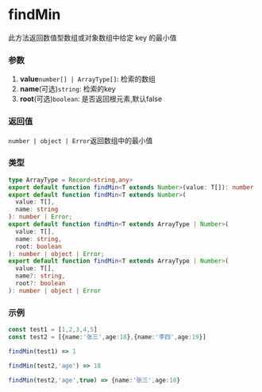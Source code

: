 # findMin

此方法返回数值型数组或对象数组中给定 key 的最小值


### 参数
1. **value**`number[] | ArrayType[]`: 检索的数组
2. **name**(可选)`string`: 检索的key   
3. **root**(可选)`boolean`: 是否返回根元素,默认false   


### 返回值
`number | object | Error`返回数组中的最小值  

### 类型

```ts
type ArrayType = Record<string,any>
export default function findMin<T extends Number>(value: T[]): number | Error;
export default function findMin<T extends Number>(
  value: T[],
  name: string
): number | Error;
export default function findMin<T extends ArrayType | Number>(
  value: T[],
  name: string,
  root: boolean
): number | object | Error;
export default function findMin<T extends ArrayType | Number>(
  value: T[],
  name?: string,
  root?: boolean
): number | object | Error
```

### 示例

``` ts
const test1 = [1,2,3,4,5]
const test2 = [{name:'张三',age:18},{name:'李四',age:19}]

findMin(test1) => 1 

findMin(test2,'age') => 18

findMin(test2,'age',true) => {name:'张三',age:18}
```